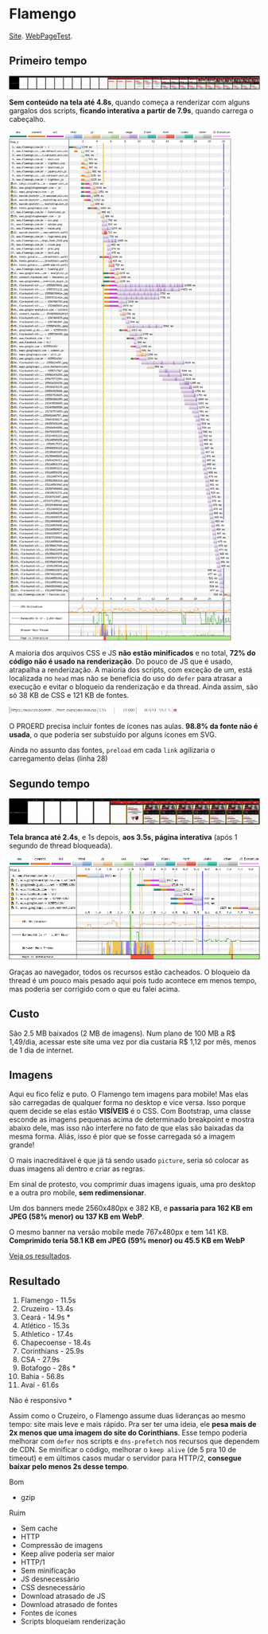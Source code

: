# Flamengo

[Site](http://www.flamengo.com.br/). [WebPageTest](https://www.webpagetest.org/result/190422_QQ_fbf21a0a0329b4ed785ff56490349049/).

## Primeiro tempo

![](imgs/filmstrip-first-view-run-1.png)

**Sem conteúdo na tela até 4.8s**, quando começa a renderizar com alguns gargalos dos scripts, **ficando interativa a partir de 7.9s**, quando carrega o cabeçalho.

![](imgs/first-view-run-1.png)

A maioria dos arquivos CSS e JS **não estão minificados** e no total, **72% do código não é usado na renderização**. Do pouco de JS que é usado, atrapalha a renderização. A maioria dos scripts, com exceção de um, está localizada no `head` mas não se beneficia do uso do `defer` para atrasar a execução e evitar o bloqueio da renderização e da thread. Ainda assim, são só 38 KB de CSS e 121 KB de fontes.

![](imgs/font.png)

O PROERD precisa incluir fontes de ícones nas aulas. **98.8% da fonte não é usada**, o que poderia ser substuído por alguns ícones em SVG.

Ainda no assunto das fontes, `preload` em cada `link` agilizaria o carregamento delas (linha 28)

## Segundo tempo

![](imgs/filmstrip-second-view-run-3.png)

**Tela branca até 2.4s**, e 1s depois, **aos 3.5s, página interativa** (após 1 segundo de thread bloqueada).

![](imgs/second-view-run-3.png)

Graças ao navegador, todos os recursos estão cacheados. O bloqueio da thread é um pouco mais pesado aqui pois tudo acontece em menos tempo, mas poderia ser corrigido com o que eu falei acima.

## Custo

São 2.5 MB baixados (2 MB de imagens). Num plano de 100 MB a R$ 1,49/dia, acessar este site uma vez por dia custaria R$ 1,12 por mês, menos de 1 dia de internet.

## Imagens

Aqui eu fico feliz e puto. O Flamengo tem imagens para mobile! Mas elas são carregadas de qualquer forma no desktop e vice versa. Isso porque quem decide se elas estão **VISÍVEIS** é o CSS. Com Bootstrap, uma classe esconde as imagens pequenas acima de determinado breakpoint e mostra abaixo dele, mas isso não interfere no fato de que elas são baixadas da mesma forma. Aliás, isso é pior que se fosse carregada só a imagem grande!

O mais inacreditável é que já tá sendo usado `picture`, seria só colocar as duas imagens ali dentro e criar as regras.

Em sinal de protesto, vou comprimir duas imagens iguais, uma pro desktop e a outra pro mobile, **sem redimensionar**.

Um dos banners mede 2560x480px e 382 KB, e **passaria para 162 KB em JPEG (58% menor) ou 137 KB em WebP**.

O mesmo banner na versão mobile mede 767x480px e tem 141 KB. **Comprimido teria 58.1 KB em JPEG (59% menor) ou 45.5 KB em WebP**

[Veja os resultados](imgs/squoosh).

## Resultado

1. Flamengo - 11.5s
1. Cruzeiro - 13.4s
1. Ceará - 14.9s *
1. Atlético - 15.3s
1. Athletico - 17.4s
1. Chapecoense - 18.4s
1. Corinthians - 25.9s
1. CSA - 27.9s
1. Botafogo - 28s *
1. Bahia - 56.8s
1. Avaí - 61.6s

Não é responsivo *

Assim como o Cruzeiro, o Flamengo assume duas lideranças ao mesmo tempo: site mais leve e mais rápido. Pra ser ter uma ideia, ele **pesa mais de 2x menos que uma imagem do site do Corinthians**. Esse tempo poderia melhorar com `defer` nos scripts e `dns-prefetch` nos recursos que dependem de CDN. Se minificar o código, melhorar o `keep alive` (de 5 pra 10 de timeout) e em últimos casos mudar o servidor para HTTP/2, **consegue baixar pelo menos 2s desse tempo**.

Bom
- gzip

Ruim
- Sem cache
- HTTP
- Compressão de imagens
- Keep alive poderia ser maior
- HTTP/1
- Sem minificação
- JS desnecessário
- CSS desnecessário
- Download atrasado de JS
- Download atrasado de fontes
- Fontes de ícones
- Scripts bloqueiam renderização
